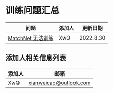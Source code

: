 # 训练问题汇总

| 问题                                            | 添加人 | 更新日期  |
| ----------------------------------------------- | ------ | --------- |
| [MatchNet 无法训练](./matchnet_not_training.md) | XwQ    | 2022.8.30 |

## 添加人相关信息列表

| 添加人 | 邮箱                   |
| ------ | ---------------------- |
| XwQ    | xianweicao@outlook.com |

